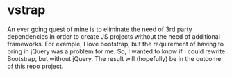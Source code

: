 # vstrap
An ever going quest of mine is to eliminate the need of 3rd party dependencies in order to create JS projects without the need of additional frameworks.   For example, I love bootstrap, but the requirement of having to bring in jQuery was a problem for me.  So, I wanted to know if I could rewrite Bootstrap, but without jQuery.   The result will (hopefully) be in the outcome of this repo project.
